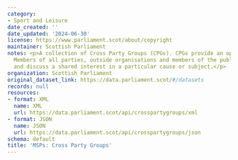 ```yaml
---
category:
- Sport and Leisure
date_created: ''
date_updated: '2024-06-30'
license: https://www.parliament.scot/about/copyright
maintainer: Scottish Parliament
notes: <p>A collection of Cross Party Groups (CPGs). CPGs provide an opportunity for
  Members of all parties, outside organisations and members of the public to meet
  and discuss a shared interest in a particular cause or subject.</p>
organization: Scottish Parliament
original_dataset_link: https://data.parliament.scot/#/datasets
records: null
resources:
- format: XML
  name: XML
  url: https://data.parliament.scot/api/crosspartygroups/xml
- format: JSON
  name: JSON
  url: https://data.parliament.scot/api/crosspartygroups/json
schema: default
title: 'MSPs: Cross Party Groups'
---
```

